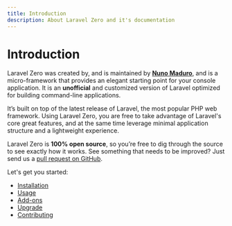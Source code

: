 ```yaml
---
title: Introduction
description: About Laravel Zero and it's documentation
---
```


# Introduction

Laravel Zero was created by, and is maintained by **[Nuno Maduro](https://github.com/nunomaduro)**, and is
a micro-framework that provides an elegant starting point for your console application. It is an **unofficial**
and customized version of Laravel optimized for building command-line applications.

It’s built on top of the latest release of Laravel, the most popular PHP web framework. Using Laravel Zero, you are free to take
advantage of Laravel's core great features, and at the same time leverage minimal application structure and a lightweight experience.

Laravel Zero is **100% open source**, so you’re free to dig through the source to see exactly how it works. See something that needs to be improved? Just send us a [pull request on GitHub](https://github.com/laravel-zero).

Let's get you started:
- [Installation](/docs/installation)
- [Usage](/docs/commands)
- [Add-ons](/docs/database)
- [Upgrade](/docs/upgrade)
- [Contributing](/docs/contributing)
